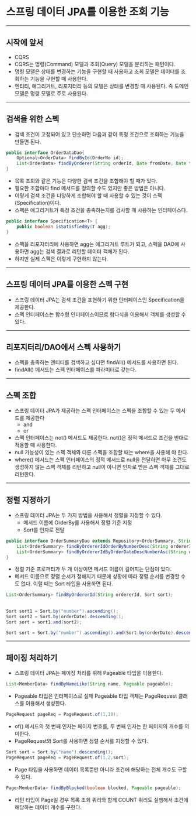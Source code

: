# 스프링 데이터 JPA를 이용한 조회 기능

-----------------------

## 시작에 앞서

- CQRS
- CQRS는 명령(Command) 모델과 조회(Query) 모델을 분리하는 패턴이다.
- 명령 모델은 상태를 변경하는 기능을 구현할 때 사용하고 조회 모델은 데이터를 조회하는 기능을 구현할 때 사용한다.
- 엔티티, 애그리거트, 리포지터리 등의 모델은 상태를 변경할 때 사용된다. 즉 도메인 모델은 명령 모델로 주로 사용된다.

---------------------

## 검색을 위한 스펙

- 검색 조건이 고정되어 있고 단순하면 다음과 같이 특정 조건으로 조회하는 기능을 만들면 된다.
```java
public interface OrderDataDao{
    Optional<OrderData> findById(OrderNo id);
    List<OrderData> findByOrderer(String orderId, Date fromDate, Date toDate);
}
```
- 목록 조회와 같은 기능은 다양한 검색 조건을 조합해야 할 때가 있다.
- 필요한 조합마다 find 메서드를 정의할 수도 있지만 좋은 방법은 아니다.
- 이렇게 검색 조건을 다양하게 조합해야 할 때 사용할 수 있는 것이 스펙(Specification)이다.
- 스펙은 애그리거트가 특정 조건을 충족하는지를 검사할 때 사용하는 인터페이스다.
```java
public interface Specification<T> {
    public boolean isSatisfiedBy(T agg);
}
```
- 스펙을 리포지터리에 사용하면 agg는 애그리거트 루트가 되고, 스펙을 DAO에 사용하면 agg는 검색 결과로 리턴할 데이터 객체가 된다.
- 하지만 실제 스펙은 이렇게 구현하지 않는다.

-------------------

## 스프링 데이터 JPA를 이용한 스펙 구현

- 스프링 데이터 JPA는 검색 조건을 표현하기 위한 인터페이스인 Specification을 제공한다.
- 스펙 인터페이스는 함수형 인터페이스이므로 람다식을 이용해서 객체를 생성할 수 있다.

------------------

## 리포지터리/DAO에서 스펙 사용하기

- 스펙을 충족하는 엔티티를 검색하고 싶다면 findAll() 메서드를 사용하면 된다.
- findAll() 메서드는 스펙 인터페이스를 파라미터로 갖는다.

--------------------

## 스펙 조합

- 스프링 데이터 JPA가 제공하는 스펙 인터페이스는 스펙을 조합할 수 있는 두 메서드를 제공한다
  - and
  - or
- 스펙 인터페이스는 not() 메서드도 제공한다. not()은 정적 메서드로 조건을 반대로 적용할 때 사용한다.
- null 가능성이 있는 스펙 객체와 다른 스펙을 조합할 때는 where을 사용해 야 한다.
- where() 메서드는 스펙 인터페이스의 정적 메서드로 null을 전달하면 아무 조건도 생성하지 않는 스펙 객체를 리턴하고 null이 아니면
인자로 받은 스펙 객체를 그대로 리턴한다.

------------------

## 정렬 지정하기

- 스프링 데이터 JPA는 두 가지 방법을 사용해서 정렬을 지정할 수 있다.
  - 메서드 이름에 OrderBy를 사용해서 정렬 기준 지정
  - Sort를 인자로 전달
```java
public interface OrderSummaryDao extends Repository<OrderSummary, String>{
    List<OrderSummary> findByOrdererIdOrderByNumberDesc(String ordererId);
    List<OrderSummary> findByOrdererIdByOrderDateDescNumberAsc(String ordererId);
}
```
- 정렬 기준 프로퍼티가 두 개 이상이면 메서드 이름이 길어지는 단점이 있다.
- 메서드 이름으로 정렬 순서가 정해지기 때문에 상황에 따라 정렬 순서를 변경할 수도 없다. 이럴 때는 Sort 타입을 사용하면 된다.
```java
List<OrderSummary> findByOrdererId(String ordererId, Sort sort);
        
        
Sort sort1 = Sort.by("number").ascending();
Sort sort2 = Sort.by(orderDate).descending();
Sort sort = sort1.and(sort2);

Sort sort = Sort.by("number").ascending().and(Sort.by(orderDate).descending());
```

---------------------

## 페이징 처리하기

- 스프링 데이터 JPA는 페이징 처리를 위해 Pageable 타입을 이용한다.
```java
List<MemberData> findByNameLike(String name, Pageable pageable);
```
- Pageable 타입은 인터페이스로 실제 Pageable 타입 객체는 PageRequest 클래스를 이용해서 생성한다.
```java
PageRequest pageReq = PageRequest.of(1,10);
```
- of() 메서드의 첫 번째 인자는 페이지 번호를, 두 번째 인자는 한 페이지의 개수를 의미한다.
- PageRequest와 Sort를 사용하면 정렬 순서를 지정할 수 있다.
```java
Sort sort = Sort.by("name").descending();
PageRequest pageReq = PageRequest.of(1,2,sort);
```
- Page 타입을 사용하면 데이터 목록뿐만 아니라 조건에 해당하는 전체 개수도 구할 수 있다.
```java
Page<MemberData> findByBlocked(boolean blocked, Pageable pageable);
```
- 리턴 타입이 Page일 경우 목록 조회 쿼리와 함께 COUNT 쿼리도 실행해서 조건에 해당하는 데이터 개수를 구한다.


